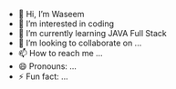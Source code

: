 - 👋 Hi, I’m Waseem
- 👀 I’m interested in coding
- 🌱 I’m currently learning JAVA Full Stack
- 💞️ I’m looking to collaborate on ...
- 📫 How to reach me ...
- 😄 Pronouns: ...
- ⚡ Fun fact: ...

<!---
mdwaseem1020/mdwaseem1020 is a ✨ special ✨ repository because its `README.md` (this file) appears on your GitHub profile.
You can click the Preview link to take a look at your changes.
--->
